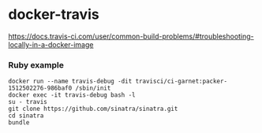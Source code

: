 # docker-travis

https://docs.travis-ci.com/user/common-build-problems/#troubleshooting-locally-in-a-docker-image

### Ruby example

    docker run --name travis-debug -dit travisci/ci-garnet:packer-1512502276-986baf0 /sbin/init
    docker exec -it travis-debug bash -l
    su - travis
    git clone https://github.com/sinatra/sinatra.git
    cd sinatra
    bundle
